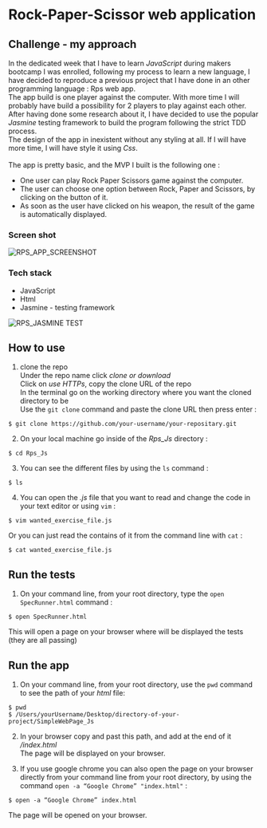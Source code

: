# Rock-Paper-Scissor web application #

## Challenge - my approach ##

In the dedicated week that I have to learn *JavaScript* during makers bootcamp I was enrolled, following my process to learn a new language, I have decided to reproduce a previous project that I have done in an other programming language : Rps web app.<br/>
The app build is one player against the computer. With more time I will probably have build a possibility for 2 players to play against each other.
After having done some research about it, I have decided to use the popular *Jasmine* testing framework to build the program following the strict TDD process.<br/>
The design of the app in inexistent without any styling at all. If I will have more time, I will have style it using *Css*.<br/><br/>
The app is pretty basic, and the MVP I built is the following one :
- One user can play Rock Paper Scissors game against the computer.
- The user can choose one option between Rock, Paper and Scissors, by clicking on the button of it.
- As soon as the user have clicked on his weapon, the result of the game is automatically displayed.

### Screen shot ###

![RPS_APP_SCREENSHOT](https://user-images.githubusercontent.com/43742795/52734622-9fedd880-2fbd-11e9-9261-2bfa727df181.png)

### Tech stack ###

* JavaScript
* Html
* Jasmine - testing framework

![RPS_JASMINE TEST](https://user-images.githubusercontent.com/43742795/52735107-b8aabe00-2fbe-11e9-9a26-0b10544f5d63.png)

## How to use ##

1. clone the repo<br/>
Under the repo name click *clone or download*<br/>
Click on *use HTTPs*, copy the clone URL of the repo<br/>
In the terminal go on the working directory where you want the cloned directory to be<br/>
Use the `git clone` command and paste the clone URL then press enter :

```shell
$ git clone https://github.com/your-username/your-repositary.git
```

2. On your local machine go inside of the *Rps_Js* directory :

```shell
$ cd Rps_Js
```
3. You can see the different files by using the `ls` command :<br/>

```shell
$ ls
```

4. You can open the *.js* file that you want to read and change the code in your text editor or using `vim` :

```shell
$ vim wanted_exercise_file.js
```
Or you can just read the contains of it from the command line with `cat` :

```shell
$ cat wanted_exercise_file.js
```
## Run the tests ##

1. On your command line, from your root directory, type the `open SpecRunner.html` command :

```shell
$ open SpecRunner.html
```
This will open a page on your browser where will be displayed the tests (they are all passing)


## Run the app ##

1. On your command line, from your root directory, use the `pwd` command to see the path of your *html* file:

```shell
$ pwd
$ /Users/yourUsername/Desktop/directory-of-your-project/SimpleWebPage_Js
```

2. In your browser copy and past this path, and add at the end of it */index.html* <br/>
The page will be displayed on your browser.

3. If you use google chrome you can also open the page on your browser directly from your command line from your root directory, by using the command `open -a “Google Chrome” "index.html"` :

```shell
$ open -a “Google Chrome” index.html
```
The page will be opened on your browser.
